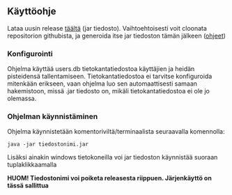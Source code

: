## Käyttöohje

Lataa uusin release [täältä](https://github.com/TheMorshu/otm-harjoitustyo/releases) (jar tiedosto). 
Vaihtoehtoisesti voit cloonata repositorion githubista, ja generoida itse jar tiedoston tämän jälkeen ([ohjeet](https://github.com/TheMorshu/otm-harjoitustyo/readme.md))

### Konfigurointi

Ohjelma käyttää users.db tietokantatiedostoa käyttäjien ja heidän pisteidensä tallentamiseen. Tietokantatiedostoa ei tarvitse konfiguroida mitenkään erikseen,
vaan ohjelma luo sen automaattisesti samaan hakemistoon, missä .jar tiedosto on, mikäli tietokantatiedostoa ei ole jo olemassa.

### Ohjelman käynnistäminen

Ohjelma käynnistetään komentoriviltä/terminaalista seuraavalla komennolla:

```
java -jar tiedostonimi.jar
```
Lisäksi ainakin windows tietokoneilla voi jar tiedoston käynnistää suoraan tuplaklikkaamalla

**HUOM! Tiedostonimi voi poiketa releasesta riippuen. Järjenkäyttö on tässä sallittua**



